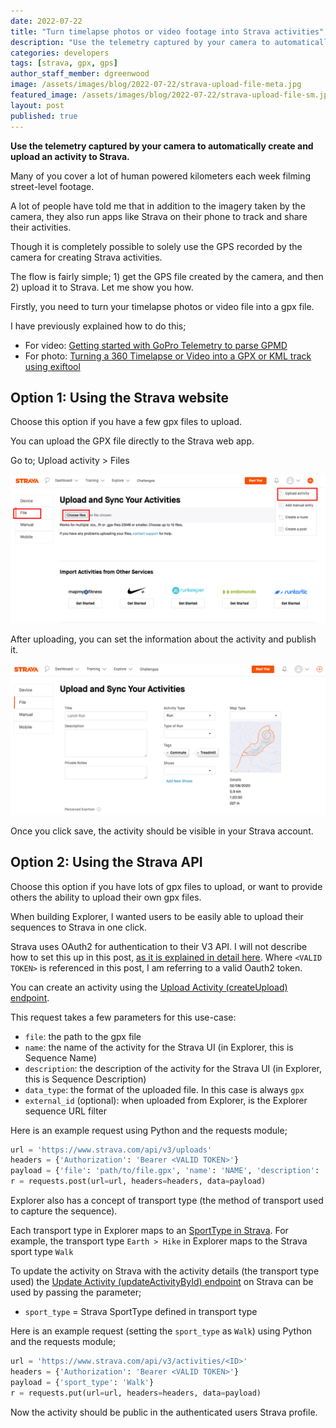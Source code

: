 ```yaml
---
date: 2022-07-22
title: "Turn timelapse photos or video footage into Strava activities"
description: "Use the telemetry captured by your camera to automatically create and upload an activity to Strava."
categories: developers
tags: [strava, gpx, gps]
author_staff_member: dgreenwood
image: /assets/images/blog/2022-07-22/strava-upload-file-meta.jpg
featured_image: /assets/images/blog/2022-07-22/strava-upload-file-sm.jpg
layout: post
published: true
---
```


**Use the telemetry captured by your camera to automatically create and upload an activity to Strava.**

Many of you cover a lot of human powered kilometers each week filming street-level footage.

A lot of people have told me that in addition to the imagery taken by the camera, they also run apps like Strava on their phone to track and share their activities.

Though it is completely possible to solely use the GPS recorded by the camera for creating Strava activities.

The flow is fairly simple; 1) get the GPS file created by the camera, and then 2) upload it to Strava. Let me show you how.

Firstly, you need to turn your timelapse photos or video file into a gpx file.

I have previously explained how to do this;

* For video: [Getting started with GoPro Telemetry to parse GPMD](/blog/gopro-telemetry-exporter-getting-started)
* For photo:  [Turning a 360 Timelapse or Video into a GPX or KML track using exiftool](/blog/extracting-gps-track-from-360-timelapse-video)

## Option 1: Using the Strava website

Choose this option if you have a few gpx files to upload.

You can upload the GPX file directly to the Strava web app.

Go to; Upload activity > Files

<img class="img-fluid" src="/assets/images/blog/2022-07-22/strava-upload-file.png" alt="Strava web gpx file upload" title="Strava web gpx file upload" />

After uploading, you can set the information about the activity and publish it.

<img class="img-fluid" src="/assets/images/blog/2022-07-22/strava-set-activity.png" alt="Strava web gpx set activity" title="Strava web gpx set activity" />

Once you click save, the activity should be visible in your Strava account.

## Option 2: Using the Strava API

Choose this option if you have lots of gpx files to upload, or want to provide others the ability to upload their own gpx files.

When building Explorer, I wanted users to be easily able to upload their sequences to Strava in one click.

Strava uses OAuth2 for authentication to their V3 API. I will not describe how to set this up in this post, [as it is explained in detail here](https://developers.strava.com/docs/authentication/). Where `<VALID TOKEN>` is referenced in this post, I am referring to a valid Oauth2 token.

You can create an activity using the [Upload Activity (createUpload) endpoint](https://developers.strava.com/docs/reference/#api-Uploads-createUpload).

This request takes a few parameters for this use-case:

* `file`: the path to the gpx file
* `name`: the name of the activity for the Strava UI (in Explorer, this is Sequence Name)
* `description`: the description of the activity for the Strava UI (in Explorer, this is Sequence Description)
* `data_type`: the format of the uploaded file. In this case is always `gpx`
* `external_id` (optional): when uploaded from Explorer, is the Explorer sequence URL filter

Here is an example request using Python and the requests module;

```python
url = 'https://www.strava.com/api/v3/uploads'
headers = {'Authorization': 'Bearer <VALID TOKEN>'}
payload = {'file': 'path/to/file.gpx', 'name': 'NAME', 'description': 'DESCRIPTION', 'data_type': 'gpx', 'external_id': 'https://explorer.trekview.org/?sequence_uuid=b976328b-6cb5-4578-a297-a7845d592a2c'}
r = requests.post(url=url, headers=headers, data=payload)
```

Explorer also has a concept of transport type (the method of transport used to capture the sequence).

Each transport type in Explorer maps to an [SportType in Strava](https://developers.strava.com/docs/reference/#api-models-SportType). For example, the transport type `Earth > Hike` in Explorer maps to the Strava sport type `Walk`

To update the activity on Strava with the activity details (the transport type used) the [Update Activity (updateActivityById) endpoint](https://developers.strava.com/docs/reference/#api-Activities-updateActivityById) on Strava can be used by passing the parameter;

* `sport_type` = Strava SportType defined in transport type

Here is an example request (setting the `sport_type` as `Walk`) using Python and the requests module;

```python
url = 'https://www.strava.com/api/v3/activities/<ID>'
headers = {'Authorization': 'Bearer <VALID TOKEN>'}
payload = {'sport_type': 'Walk'}
r = requests.put(url=url, headers=headers, data=payload)
```

Now the activity should be public in the authenticated users Strava profile.